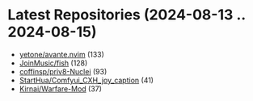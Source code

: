# Latest Repositories (2024-08-13 .. 2024-08-15)

- [yetone/avante.nvim](https://github.com/yetone/avante.nvim) (133)
- [JoinMusic/fish](https://github.com/JoinMusic/fish) (128)
- [coffinsp/priv8-Nuclei](https://github.com/coffinsp/priv8-Nuclei) (93)
- [StartHua/Comfyui_CXH_joy_caption](https://github.com/StartHua/Comfyui_CXH_joy_caption) (41)
- [Kirnai/Warfare-Mod](https://github.com/Kirnai/Warfare-Mod) (37)
